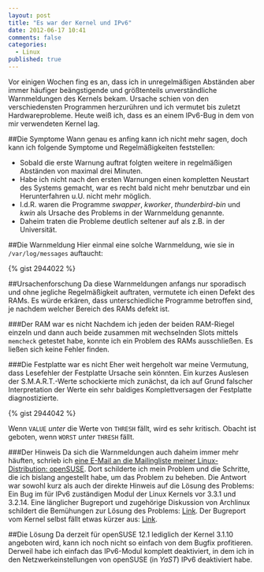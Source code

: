 ```yaml
---
layout: post
title: "Es war der Kernel und IPv6"
date: 2012-06-17 10:41
comments: false
categories: 
  - Linux
published: true
---
```

Vor einigen Wochen fing es an, dass ich in unregelmäßigen Abständen aber immer 
häufiger beängstigende und größtenteils unverständliche Warnmeldungen des
Kernels bekam.
Ursache schien von den verschiedensten Programmen herzurühren und ich vermutet
bis zuletzt Hardwareprobleme.
Heute weiß ich, dass es an einem IPv6-Bug in dem von mir verwendeten Kernel
lag.

<!-- more -->
##Die Symptome
Wann genau es anfing kann ich nicht mehr sagen, doch kann ich folgende Symptome 
und Regelmäßigkeiten feststellen:

- Sobald die erste Warnung auftrat folgten weitere in regelmäßigen Abständen von
  maximal drei Minuten.
- Habe ich nicht nach den ersten Warnungen einen kompletten Neustart des Systems
  gemacht, war es recht bald nicht mehr benutzbar und ein Herunterfahren u.U.
  nicht mehr möglich.
- I.d.R. waren die Programme _swapper_, _kworker_, _thunderbird-bin_ und _kwin_
  als Ursache des Problems in der Warnmeldung genannte.
- Daheim traten die Probleme deutlich seltener auf als z.B. in der Universität.

##Die Warnmeldung
Hier einmal eine solche Warnmeldung, wie sie in `/var/log/messages` auftaucht:

{% gist 2944022 %}

##Ursachenforschung
Da diese Warnmeldungen anfangs nur sporadisch und ohne jegliche Regelmäßigkeit
auftraten, vermutete ich einen Defekt des RAMs.
Es würde erkären, dass unterschiedliche Programme betroffen sind, je nachdem
welcher Bereich des RAMs defekt ist.

###Der RAM war es nicht
Nachdem ich jeden der beiden RAM-Riegel einzeln und dann auch beide zusammen mit
wechselnden Slots mittels `memcheck` getestet habe, konnte ich ein Problem des
RAMs ausschließen.
Es ließen sich keine Fehler finden.

###Die Festplatte war es nicht
Eher weit hergeholt war meine Vermutung, dass Lesefehler der Festplatte Ursache
sein könnten.
Ein kurzes Auslesen der S.M.A.R.T.-Werte schockierte mich zunächst, da ich auf
Grund falscher Interpretation der Werte ein sehr baldiges Komplettversagen der
Festplatte diagnostizierte.

{% gist 2944042 %}

Wenn `VALUE` _unter_ die Werte von `THRESH` fällt, wird es sehr kritisch.
Obacht ist geboten, wenn `WORST` _unter_ `THRESH` fällt.

###Der Hinweis
Da sich die Warnmeldungen auch daheim immer mehr häuften, schrieb ich
[eine E-Mail an die Mailingliste meiner Linux-Distribution: openSUSE](http://lists.opensuse.org/opensuse/2012-06/msg00557.html).
Dort schilderte ich mein Problem und die Schritte, die ich bislang angestellt
habe, um das Problem zu beheben.
Die Antwort war sowohl kurz als auch der direkte Hinweis auf die Lösung des
Problems:
Ein Bug im für IPv6 zuständigen Modul der Linux Kernels vor 3.3.1 und 3.2.14.
Eine länglicher Bugreport und zugehörige Diskussion von Archlinux schildert die
Bemühungen zur Lösung des Problems: [Link](https://bugs.archlinux.org/task/26847).
Der Bugreport vom Kernel selbst fällt etwas kürzer aus:
[Link](https://bugzilla.kernel.org/show_bug.cgi?id=42780).

##Die Lösung
Da derzeit für openSUSE 12.1 lediglich der Kernel 3.1.10 angeboten wird, kann
ich noch nicht so einfach von dem Bugfix profitieren.
Derweil habe ich einfach das IPv6-Modul komplett deaktiviert, in dem ich in den
Netzwerkeinstellungen von openSUSE (in _YaST_) IPv6 deaktiviert habe.

